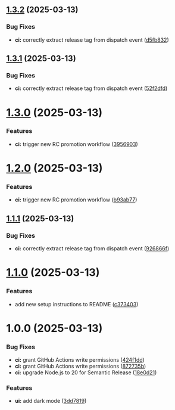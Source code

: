 ## [1.3.2](https://github.com/punnam14/FastAPI-React/compare/v1.3.1...v1.3.2) (2025-03-13)


### Bug Fixes

* **ci:** correctly extract release tag from dispatch event ([d5fb832](https://github.com/punnam14/FastAPI-React/commit/d5fb8322e16b7ef9e48709cda8513d5926e1cea9))

## [1.3.1](https://github.com/punnam14/FastAPI-React/compare/v1.3.0...v1.3.1) (2025-03-13)


### Bug Fixes

* **ci:** correctly extract release tag from dispatch event ([52f2dfd](https://github.com/punnam14/FastAPI-React/commit/52f2dfd1bda5237ab8f159060c772c394556242b))

# [1.3.0](https://github.com/punnam14/FastAPI-React/compare/v1.2.0...v1.3.0) (2025-03-13)


### Features

* **ci:** trigger new RC promotion workflow ([3956903](https://github.com/punnam14/FastAPI-React/commit/3956903e4e88c3d0aa5a34fe6bbad33cb6a1ebf2))

# [1.2.0](https://github.com/punnam14/FastAPI-React/compare/v1.1.1...v1.2.0) (2025-03-13)


### Features

* **ci:** trigger new RC promotion workflow ([b93ab77](https://github.com/punnam14/FastAPI-React/commit/b93ab77d9bf46323e538abd1be8815df7d89abd2))

## [1.1.1](https://github.com/punnam14/FastAPI-React/compare/v1.1.0...v1.1.1) (2025-03-13)


### Bug Fixes

* **ci:** correctly extract release tag from dispatch event ([926866f](https://github.com/punnam14/FastAPI-React/commit/926866f2b9cc92d5ec7c1cab81b4f67405bd2d20))

# [1.1.0](https://github.com/punnam14/FastAPI-React/compare/v1.0.0...v1.1.0) (2025-03-13)


### Features

* add new setup instructions to README ([c373403](https://github.com/punnam14/FastAPI-React/commit/c373403c567e0d6ed3ea9444f644849a9e4a1682))

# 1.0.0 (2025-03-13)


### Bug Fixes

* **ci:** grant GitHub Actions write permissions ([424f1dd](https://github.com/punnam14/FastAPI-React/commit/424f1ddd463ea780d90f63e4341ae9ae689192b8))
* **ci:** grant GitHub Actions write permissions ([872735b](https://github.com/punnam14/FastAPI-React/commit/872735b28073e358cb609b7762b7b472053eaaaf))
* **ci:** upgrade Node.js to 20 for Semantic Release ([18e0d21](https://github.com/punnam14/FastAPI-React/commit/18e0d2178161a197e160903c9b41d3a896a728ae))


### Features

* **ui:** add dark mode ([3dd7819](https://github.com/punnam14/FastAPI-React/commit/3dd78190ebd8ed7487f95dffe7e362b0232e0f90))
